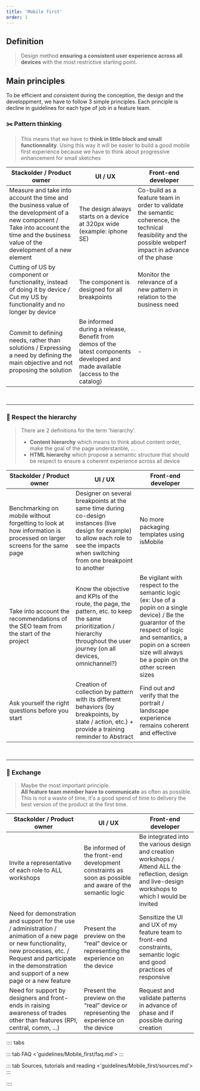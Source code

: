 ```yaml
---
title: 'Mobile first'
order: 1
---
```


## Definition

> Design method **ensuring a consistent user experience across all devices** with the most restrictive starting point.

## Main principles

To be efficient and consistent during the conception, the design and the developpment, we have to follow 3 simple principles.
Each principle is decline in guidelines for each type of job in a feature team.

### ✂️ Pattern thinking

> This means that we have to **think in little block and small functionnality**. Using this way it will be easier to build a good mobile first experience because we have to think about progressive enhancement for small sketches

| Stackolder / Product owner | UI / UX | Front-end developer |
| -------------------------- | ------- | ------------------- |
| Measure and take into account the time and the business value of the development of a new component / Take into account the time and the business value of the development of a new element | The design always starts on a device at 320px wide (example: iphone SE) | Co-build as a feature team in order to validate the semantic coherence, the technical feasibility and the possible webperf impact in advance of the phase |
| Cutting of US by component or functionality, instead of doing it by device / Cut my US by functionality and no longer by device | The component is designed for all breakpoints | Monitor the relevance of a new pattern in relation to the business need |
| Commit to defining needs, rather than solutions / Expressing a need by defining the main objective and not proposing the solution | Be informed during a release, Benefit from demos of the latest components developed and made available (access to the catalog) | - |

<br/>
<hr/>

### 🔢 Respect the hierarchy

> There are 2 definitions for the term 'hierarchy'.
> * **Content hierarchy** which means to think about content order, make the goal of the page understanble, ...
> * **HTML hierarchy** which propose a semantic structure that should be respect to ensure a coherent experience across all device

| Stackolder / Product owner | UI / UX | Front-end developer |
| -------------------------- | ------- | ------------------- |
| Benchmarking on mobile without forgetting to look at how information is processed on larger screens for the same page | Designer on several breakpoints at the same time during co-design instances (live design for example) to allow each role to see the impacts when switching from one breakpoint to another | No more packaging templates using isMobile |
| Take into account the recommendations of the SEO team from the start of the project | Know the objective and KPIs of the route, the page, the pattern, etc. to keep the same prioritization / hierarchy throughout the user journey (on all devices, omnichannel?) | Be vigilant with respect to the semantic logic (ex: Use of a popin on a single device) / Be the guarantor of the respect of logic and semantics, a popin on a screen size will always be a popin on the other screen sizes |
| Ask yourself the right questions before you start | Creation of collection by pattern with its different behaviors (by breakpoints, by state / action, etc.) + provide a training reminder to Abstract | Find out and verify that the portrait / landscape experience remains coherent and effective |

<br/>
<hr/>

### 🤝 Exchange

> Maybe the most important principle.<br> **All feature team member have to communicate** as often as possible.<br>
> This is not a waste of time, it's a good spend of time to delivery the best version of the product at the first time.

| Stackolder / Product owner | UI / UX | Front-end developer |
| -------------------------- | ------- | ------------------- |
| Invite a representative of each role to ALL workshops | Be informed of the front-end development constraints as soon as possible and aware of the semantic logic | Be integrated into the various design and creation workshops / Attend ALL the reflection, design and live-design workshops to which I would be invited |
| Need for demonstration and support for the use / administration / animation of a new page or new functionality, new processes, etc. / Request and participate in the demonstration and support of a new page or a new feature | Present the preview on the “real” device or representing the experience on the device | Sensitize the UI and UX of my feature team to front-end constraints, semantic logic and good practices of responsive |
| Need for support by designers and front-ends in raising awareness of trades other than features (RPI, central, comm, ...) | Present the preview on the “real” device or representing the experience on the device | Request and validate patterns in advance of phase and if possible during creation |

:::: tabs

::: tab FAQ
<'guidelines/Mobile_first/faq.md'>
:::

::: tab Sources, tutorials and reading
<'guidelines/Mobile_first/sources.md'>
:::

::::
